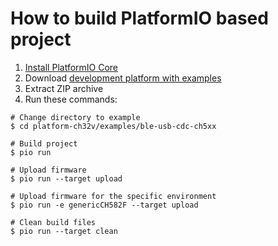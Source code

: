 How to build PlatformIO based project
=====================================

1. [Install PlatformIO Core](https://docs.platformio.org/page/core.html)
2. Download [development platform with examples](https://github.com/Community-PIO-CH32V/platform-ch32v/archive/develop.zip)
3. Extract ZIP archive
4. Run these commands:

```shell
# Change directory to example
$ cd platform-ch32v/examples/ble-usb-cdc-ch5xx

# Build project
$ pio run

# Upload firmware
$ pio run --target upload

# Upload firmware for the specific environment
$ pio run -e genericCH582F --target upload

# Clean build files
$ pio run --target clean
```
